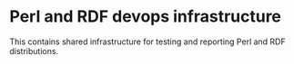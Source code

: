# Perl and RDF devops infrastructure

This contains shared infrastructure for testing and reporting Perl and RDF
distributions.
